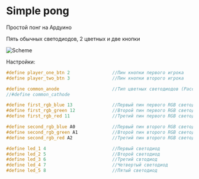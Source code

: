 # Simple pong

Простой понг на Ардуино

Пять обычных светодиодов, 2 цветных и две кнопки

![Scheme](https://user-images.githubusercontent.com/63224897/127923249-25b4949d-b376-4081-a233-5881af9d72a9.png)

Настройки:

```c++
#define player_one_btn 2                //Пин кнопки первого игрока
#define player_two_btn 3                //Пин кнопки второго игрока

#define common_anode                    //Тип цветных светодиодов (Расскоментировать нужное) 
//#define common_cathode

#define first_rgb_blue 13               //Первый пин первого RGB светодиода
#define first_rgb_green 12              //Второй пин первого RGB светодиода
#define first_rgb_red 11                //Третий пин первого RGB светодиода

#define second_rgb_blue A0              //Первый пин второго RGB светодиода                                               
#define second_rgb_green A1             //Второй пин второго RGB светодиода
#define second_rgb_red A2               //Третий пин второго RGB светодиода

#define led_1 4                         //Первый светодиод
#define led_2 5                         //Второй светодиод
#define led_3 6                         //Третий свтодиод
#define led_4 7                         //Четвертый светодиод
#define led_5 8                         //Пятый светодиод
```

